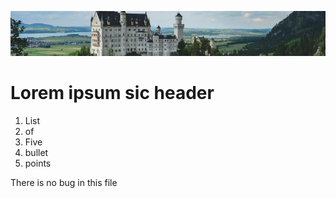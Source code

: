 ![banner](img/castle.jpg)

# Lorem ipsum sic header

1. List
2. of
3. Five
4. bullet
5. points
<p> There is no bug in this file</p>
